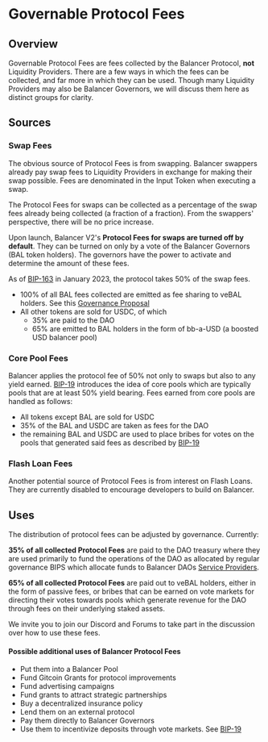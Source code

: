# Governable Protocol Fees

## Overview

Governable Protocol Fees are fees collected by the Balancer Protocol, **not** Liquidity Providers. There are a few ways in which the fees can be collected, and far more in which they can be used. Though many Liquidity Providers may also be Balancer Governors, we will discuss them here as distinct groups for clarity. 

## Sources

### Swap Fees

The obvious source of Protocol Fees is from swapping. Balancer swappers already pay swap fees to Liquidity Providers in exchange for making their swap possible. Fees are denominated in the Input Token when executing a swap. 

The Protocol Fees for swaps can be collected as a percentage of the swap fees already being collected (a fraction of a fraction). From the swappers' perspective, there will be no price increase. 

Upon launch, Balancer V2's **Protocol Fees for swaps are turned off by default**. They can be turned on only by a vote of the Balancer Governors (BAL token holders). The governors have the power to activate and determine the amount of these fees.

As of [BIP-163](https://forum.balancer.fi/t/bip-19-incentivize-core-pools-l2-usage/3329#specification-4)  in January 2023, the protocol takes 50% of the swap fees.
- 100% of all BAL fees collected are emitted as fee sharing to veBAL holders.  See this [Governance Proposal](https://forum.balancer.fi/t/proposal-distribute-protocol-fees-in-bal-where-appropriate/2933)
- All other tokens are sold for USDC, of which 
  - 35% are paid to the DAO 
  - 65% are emitted to BAL holders in the form of bb-a-USD (a boosted USD balancer pool)

### Core Pool Fees
Balancer applies the protocol fee of 50% not only to swaps but also to any yield earned. [BIP-19](https://forum.balancer.fi/t/bip-19-incentivize-core-pools-l2-usage/3329) introduces the idea of core pools which are typically pools that are at least 50% yield bearing. Fees earned from core pools are handled as follows:
- All tokens except BAL are sold for USDC
- 35% of the BAL and USDC are taken as fees for the DAO
- the remaining BAL and USDC are used to place bribes for votes on the pools that generated said fees as described by [BIP-19](https://forum.balancer.fi/t/bip-19-incentivize-core-pools-l2-usage/3329)

### Flash Loan Fees

Another potential source of Protocol Fees is from interest on Flash Loans. They are currently disabled to encourage developers to build on Balancer.

## Uses

The distribution of protocol fees can be adjusted by governance.  Currently:

**35% of all collected Protocol Fees** are paid to the DAO treasury where they are used primarily to fund the operations of the DAO as allocated by regular governance BIPS which allocate funds to Balancer DAOs [Service Providers](https://forum.balancer.fi/c/service-provider/15). 

**65% of all collected Protocol Fees** are paid out to veBAL holders, either in the form of passive fees, or bribes that can be earned on vote markets for directing their votes towards pools which generate revenue for the DAO through fees on their underlying staked assets.


We invite you to join our Discord and Forums to take part in the discussion over how to use these fees.

#### Possible additional uses of Balancer Protocol Fees

* Put them into a Balancer Pool
* Fund Gitcoin Grants for protocol improvements
* Fund advertising campaigns
* Fund grants to attract strategic partnerships
* Buy a decentralized insurance policy
* Lend them on an external protocol
* Pay them directly to Balancer Governors
* Use them to incentivize deposits through vote markets. See [BIP-19](https://forum.balancer.fi/t/bip-19-incentivize-core-pools-l2-usage/3329)
